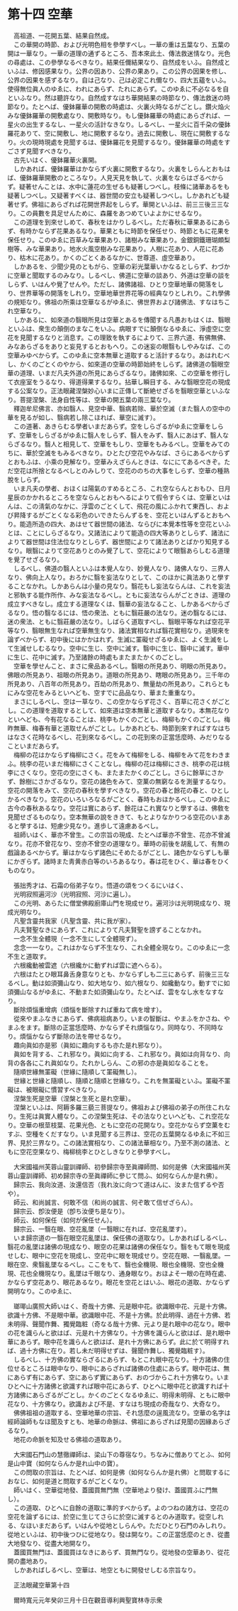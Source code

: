 # 第十四 空華
　高祖道、一花開五葉、結果自然成。  
　この華開の時節、および光明色相を參學すべし。一華の重は五葉なり、五葉の開は一華なり。一華の道理の通ずるところ、吾本來此土、傳法救迷情󠄁なり。光色の尋處は、この參學なるべきなり。結果任儞結果なり、自然成をいふ。自然成といふは、修因感果なり。公界の因あり、公界の果あり。この公界の因果を修し、公界の因果を感ずるなり。自は己なり、己は必定これ儞なり、四大五蘊をいふ。使得無位眞人のゆゑに、われにあらず、たれにあらず。このゆゑに不必なるを自といふなり。然は聽許なり。自然成すなはち華開結果の時節なり、傳法救迷の時節なり。たとへば、優鉢羅華の開敷の時處は、火裏火時なるがごとし。鑽火焔火みな優鉢羅華の開敷處なり、開敷時なり。もし優鉢羅華の時處にあらざれば、一星火の出生するなし、一星火の活計なきなり。しるべし、一星火に百千朶の優鉢羅花ありて、空に開敷し、地に開敷するなり。過去に開敷し、現在に開敷するなり。火の現時現處を見聞するは、優鉢羅花を見聞するなり。優鉢羅華の時處をすごさず見聞すべきなり。  
　古先いはく、優鉢羅華火裏開。  
　しかあれば、優鉢羅華はかならず火裏に開敷するなり。火裏をしらんとおもはば、優鉢羅華開敷のところなり。人見天見を執して、火裏をならはざるべからず。疑著せんことは、水中に蓮花の生ぜるも疑著しつべし。枝條に諸華あるをも疑著しつべし。又疑著すべくは、器世間の安立も疑著しつべし。しかあれども疑著せず。佛祖にあらざれば花開世界起をしらず。華開といふは、前三三後三三なり。この員數を具足せんために、森羅をあつめていよよかにせるなり。  
　この道理を到來せしめて、春秋をはかりしるべし。ただ春秋に華果あるにあらず、有時かならず花果あるなり。華果ともに時節を保任せり、時節ともに花果を保任せり。このゆゑに百草みな華果あり、諸樹みな華果あり。金銀銅鐵珊瑚頗梨樹等、みな華果あり。地水火風空樹みな花果あり。人樹に花あり、人花に花あり、枯木に花あり。かくのごとくあるなかに、世尊道、虛空華あり。  
　しかあるを、少聞少見のともがら、空華の彩光葉華いかなるとしらず、わづかに空華と聞取するのみなり。しるべし、佛道に空華の談あり、外道は空華の談をしらず、いはんや覺了せんや。ただし、諸佛諸祖、ひとり空華地華の開落をしり、世界華等の開落をしれり。空華地華世界花等の經典なりとしれり。これ學佛の規矩なり。佛祖の所乘は空華なるがゆゑに、佛世界および諸佛法、すなはちこれ空華なり。  
　しかあるに、如來道の翳眼所見は空華とあるを傳聞する凡愚おもはくは、翳眼といふは、衆生の顛倒のまなこをいふ。病眼すでに顛倒なるゆゑに、淨虛空に空花を見聞するなりと消息す。この理致を執するによりて、三界六道、有佛無佛、みなあらざるをありと妄見するとおもへり。この迷妄の眼翳もしやみなば、この空華みゆべからず。このゆゑに空本無華と道取すると活計するなり。あはれむべし、かくのごとくのやから、如來道の空華の時節始終をしらず。諸佛道の翳眼空華の道理、いまだ凡夫外道の所見にあらざるなり。諸佛如來、この空華を修行して衣座室をうるなり、得道得果するなり。拈華し瞬目する、みな翳眼空花の現成する公案なり。正法眼藏涅槃妙心いまに正傳して斷絶せざるを翳眼空華といふなり。菩提涅槃、法身自性等は、空華の開五葉の兩三葉なり。  
　釋迦牟尼佛言、亦如翳人、見空中華、翳病若除、華於空滅（また翳人の空中の華を見るが如し、翳病若し除こほれば、華空に滅す）。  
　この道著、あきらむる學者いまだあらず。空をしらざるがゆゑに空華をしらず、空華をしらざるがゆゑに翳人をしらず、翳人をみず、翳人にあはず、翳人ならざるなり。翳人と相見して、空華をもしり、空華をもみるべし。空華をみてのちに、華於空滅をもみるべきなり。ひとたび空花やみなば、さらにあるべからずとおもふは、小乘の見解なり。空華みえざらんときは、なににてあるべきぞ。ただ空花は所捨となるべしとのみしりて、空花ののちの大事をしらず、空華の種熟脫をしらず。  
　いま凡夫の學者、おほくは陽氣のすめるところ、これ空ならんとおもひ、日月星辰のかかれるところを空ならんとおもへるによりて假令すらくは、空華といはんは、この淸氣のなかに、浮雲のごとくして、飛花の風にふかれて東西し、および昇降するがごとくなる彩色のいできたらんずるを、空花といはんずるとおもへり。能造所造の四大、あはせて器世間の諸法、ならびに本覺本性等を空花といふとは、ことにしらざるなり。又諸法によりて能造の四大等ありとしらず、諸法によりて器世間は住法位なりとしらず、器世間によりて諸法ありとばかり知見するなり。眼翳によりて空花ありとのみ覺了して、空花によりて眼翳あらしむる道理を覺了せざるなり。  
　しるべし、佛道の翳人といふは本覺人なり、妙覺人なり、諸佛人なり、三界人なり、佛向上人なり。おろかに翳を妄法なりとして、このほかに眞法ありと學することなかれ。しかあらんは小量の見なり。翳花もし妄法ならんは、これを妄法と邪執する能作所作、みな妄法なるべし。ともに妄法ならんがごときは、道理の成立すべきなし。成立する道理なくは、翳華の妄法なること、しかあるべからざるなり。悟の翳なるには、悟の衆法、ともに翳莊嚴の法なり。迷の翳なるには、迷の衆法、ともに翳莊嚴の法なり。しばらく道取すべし、翳眼平等なれば空花平等なり、翳眼無生なれば空華無生なり、諸法實相なれば翳花實相なり。過現來を論ずべからず、初中後にはかかはれず。生滅に罣礙せざるゆゑに、よく生滅をして生滅せしむるなり。空中に生じ、空中に滅す。翳中に生じ、翳中に滅す。華中に生じ、花中に滅す。乃至諸餘の時處もまたまたかくのごとし。  
　空華を學せんこと、まさに衆品あるべし。翳眼の所見あり、明眼の所見あり。佛眼の所見あり、祖眼の所見あり。道眼の所見あり、瞎眼の所見あり。三千年の所見あり、八百年の所見あり。百劫の所見あり、無量劫の所見あり。これらともにみな空花をみるといへども、空すでに品品なり、華また重重なり。  
　まさにしるべし、空は一草なり、この空かならず花さく、百草に花さくがごとし。この道理を道取するとして、如來道は空本無華と道取するなり。本無花なりといへども、今有花なることは、桃李もかくのごとし、梅柳もかくのごとし。梅昨無華、梅春有華と道取せんがごとし。しかあれども、時節到來すればすなはちはなさく花時なるべし、花到來なるべし。この花到來の正當恁麼時、みだりなることいまだあらず。  
　梅柳の花はかならず梅柳にさく。花をみて梅柳をしる、梅柳をみて花をわきまふ。桃李の花いまだ梅柳にさくことなし。梅柳の花は梅柳にさき、桃李の花は桃李にさくなり。空花の空にさくも、またまたかくのごとし。さらに餘草にさかず、餘樹にさかざるなり。空花の諸色をみて、空菓の無窮なるを測量するなり。空花の開落をみて、空花の春秋を學すべきなり。空花の春と餘花の春と、ひとしかるべきなり。空花のいろいろなるがごとく、春時もおほかるべし。このゆゑに古今の春秋あるなり。空花は實にあらず、餘花はこれ實なりと學するは、佛敎を見聞せざるものなり。空本無華の說をききて、もとよりなかりつる空花のいまあると學するは、短慮少見なり。進歩して遠慮あるべし。  
　祖師いはく、華亦不曾生。この宗旨の現成、たとへば華亦不曾生、花亦不曾滅なり。花亦不曾花なり、空亦不曾空の道理なり。華時の前後を胡亂して、有無の戲論あるべからず。華はかならず諸色にそめたるがごとし、諸色かならずしも華にかぎらず。諸時また靑黄赤白等のいろあるなり。春は花をひく、華は春をひくものなり。  
  
　張拙秀才は、石霜の俗弟子なり。悟道の頌をつくるにいはく、  
　光明寂照遍河沙（光明寂照、河沙に遍し）。  
　この光明、あらたに僧堂佛殿廚庫山門を現成せり。遍河沙は光明現成なり、現成光明なり。  
　凡聖含靈共我家（凡聖含靈、共に我が家）。  
　凡夫賢聖なきにあらず、これによりて凡夫賢聖を謗ずることなかれ。  
　一念不生全體現（一念不生にして全體現ず）。  
　念念一一なり。これはかならず不生なり、これ全體全現なり。このゆゑに一念不生と道取す。  
　六根纔動被雲遮（六根纔かに動ずれば雲に遮へらる）。  
　六根はたとひ眼耳鼻舌身意なりとも、かならずしも二三にあらず、前後三三なるべし。動は如須彌山なり、如大地なり、如六根なり、如纔動なり。動すでに如須彌山なるがゆゑに、不動また如須彌山なり。たとへば、雲をなし水をなすなり。  
　斷除煩惱重增病（煩惱を斷除すれば重ねて病を增す）。  
　從來やまふなきにあらず、佛病祖病あり。いまの智斷は、やまふをかさね、やまふをます。斷除の正當恁麼時、かならずそれ煩惱なり。同時なり、不同時なり。煩惱かならず斷除の法を帶せるなり。  
　趣向眞如亦是邪（眞如に趣向するも亦た是れ邪なり）。  
　眞如を背する、これ邪なり。眞如に向する、これ邪なり。眞如は向背なり、向背の各各にこれ眞如なり。たれかしらん、この邪の亦是眞如なることを。  
　隨順世緣無罣礙（世緣に隨順して罣礙無し）。  
　世緣と世緣と隨順し、隨順と隨順と世緣なり。これを無罣礙といふ。罣礙不罣礙は、被眼礙に慣習󠄁すべきなり。  
　涅槃生死是空華（涅槃と生死と是れ空華）。  
　涅槃といふは、阿耨多羅三藐三菩提なり。佛祖および佛祖の弟子の所住これなり。生死は眞實人體なり。この涅槃生死は、その法なりといへども、これ空花なり。空華の根莖枝葉、花果光色、ともに空花の花開なり。空花かならず空菓をむすぶ、空種をくだすなり。いま見聞する三界は、空花の五葉開なるゆゑに不如三界、見於三界なり。この諸法實相なり、この諸法華相なり。乃至不測の諸法、ともに空花空果なり、梅柳桃李とひとしきなりと參學すべし。  
  
　大宋國福州芙蓉山靈訓禪師、初參歸宗寺至眞禪師問、如何是佛（大宋國福州芙蓉山靈訓禪師、初め歸宗寺の至眞禪師に參じて問ふ、如何ならんか是れ佛）。  
　歸宗云、我向汝道、汝還信否（我れ汝に向つて道はんに、汝また信ずるや否や）。  
　師云、和尚誠言、何敢不信（和尚の誠言、何ぞ敢て信ぜざらん）。  
　歸宗云、卽汝便是（卽ち汝便ち是なり）。  
　師云、如何保任（如何が保任せん）。  
　歸宗云、一翳在眼、空花亂墜（一翳眼に在れば、空花亂墜す）。  
　いま歸宗道の一翳在眼空花亂墜は、保任佛の道取なり。しかあればしるべし、翳花の亂墜は諸佛の現成なり、眼空の花果は諸佛の保任なり。翳をもて眼を現成せしむ、眼中に空花を現成し、空花中に眼を現成せり。空花在眼、一翳亂墜。一眼在空、衆翳亂墜なるべし。ここをもて、翳也全機現、眼也全機現、空也全機現、花也全機現なり。亂墜は千眼なり、通身眼なり。おほよそ一眼の在時在處、かならず空花あり、眼花あるなり。眼花を空花とはいふ、眼花の道取、かならず開明なり。このゆゑに、  
  
　瑯瑘山廣照大師いはく、奇哉十方佛、元是眼中花。欲識眼中花、元是十方佛。欲識十方佛、不是眼中華。欲識眼中花、不是十方佛。於此明得、過在十方佛、若未明得、聲聞作舞、獨覺臨粧（奇なる哉十方佛、元より是れ眼中の花なり。眼中の花を識らんと欲はば、元是れ十方佛なり。十方佛を識らんと欲はば、是れ眼中華にあらず。眼中花を識らんと欲はば、是れ十方佛にあらず。此に於て明得すれば、過十方佛に在り。若し未だ明得せずは、聲聞作舞し、獨覺臨粧す）。  
　しるべし、十方佛の實ならざるにあらず、もとこれ眼中花なり。十方諸佛の住位せるところは眼中なり、眼中にあらざれば諸佛の住處にあらず。眼中花は、無にあらず有にあらず、空にあらず實にあらず、おのづからこれ十方佛なり。いまひとへに十方諸佛と欲識すれば眼中花にあらず、ひとへに眼中花と欲識すれば十方諸佛にあらざるがごとし。かくのごとくなるゆゑに、明得未明得、ともに眼中花なり、十方佛なり。欲識および不是、すなはち現成の奇哉なり、大奇なり。  
　佛佛祖祖の道取する、空華地華の宗旨、それ恁麼の逞風流なり。空華の名字は經師論師もなほ聞及すとも、地華の命脈は、佛祖にあらざれば見聞の因緣あらざるなり。  
　地花の命脈を知及せる佛祖の道取あり。  
  
　大宋國石門山の慧徹禪師は、梁山下の尊宿なり。ちなみに僧ありてとふ、如何是山中寶（如何ならんか是れ山中の寶）。  
　この問取の宗旨は、たとへば、如何是佛（如何ならんか是れ佛）と問取するにおなじ、如何是道と問取するがごとくなり。  
　師いはく、空華從地發、蓋國買無門無（空華地より發け、蓋國買ふに門無し）。  
　この道取、ひとへに自餘の道取に準的すべからず。よのつねの諸方は、空花の空花を論ずるには、於空に生じてさらに於空に滅するとのみ道取す。從空しれる、なほいまだあらず。いはんや從地としらんや。ただひとり石門のみしれり。從地といふは、初中後つひに從地なり。發は開なり。この正當恁麼のとき、從盡大地發なり、從盡大地開なり。  
　蓋國買無門は、蓋國買はなきにあらず、買無門なり。從地發の空華あり、從花開の盡地あり。  
　しかあればしるべし、空華は、地空ともに開發せしむる宗旨なり。  
  
　正法眼藏空華第十四  
  
　爾時寬元元年癸卯三月十日在觀音導利興聖寶林寺示衆